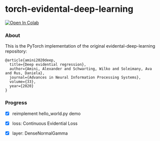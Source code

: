 # torch-evidental-deep-learning
[![Open In Colab](https://colab.research.google.com/assets/colab-badge.svg)](https://colab.research.google.com/github/hxu296/torch-evidental-deep-learning/blob/main/notebooks/hello_world.ipynb)
### About
This is the PyTorch implementation of the original evidental-deep-learning repository:
```
@article{amini2020deep,
  title={Deep evidential regression},
  author={Amini, Alexander and Schwarting, Wilko and Soleimany, Ava and Rus, Daniela},
  journal={Advances in Neural Information Processing Systems},
  volume={33},
  year={2020}
}
```

### Progress
* [X] reimplement hello_world.py demo
* [X] loss: Continuous Evidential Loss
* [X] layer: DenseNormalGamma



